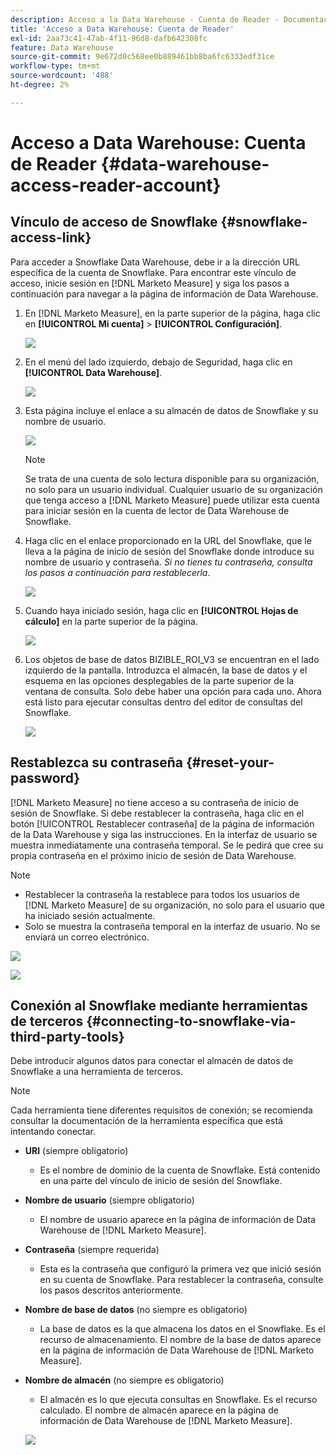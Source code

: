 ```yaml
---
description: Acceso a la Data Warehouse - Cuenta de Reader - Documentación del producto
title: 'Acceso a Data Warehouse: Cuenta de Reader'
exl-id: 2aa73c41-47ab-4f11-96d8-dafb642308fc
feature: Data Warehouse
source-git-commit: 9e672d0c568ee0b889461bb8ba6fc6333edf31ce
workflow-type: tm+mt
source-wordcount: '488'
ht-degree: 2%

---
```


# Acceso a Data Warehouse: Cuenta de Reader {#data-warehouse-access-reader-account}

## Vínculo de acceso de Snowflake {#snowflake-access-link}

Para acceder a Snowflake Data Warehouse, debe ir a la dirección URL específica de la cuenta de Snowflake. Para encontrar este vínculo de acceso, inicie sesión en [!DNL Marketo Measure] y siga los pasos a continuación para navegar a la página de información de Data Warehouse.

1. En [!DNL Marketo Measure], en la parte superior de la página, haga clic en **[!UICONTROL Mi cuenta]** > **[!UICONTROL Configuración]**.

   ![](assets/data-warehouse-access-reader-account-1.png)

1. En el menú del lado izquierdo, debajo de Seguridad, haga clic en **[!UICONTROL Data Warehouse]**.

   ![](assets/data-warehouse-access-reader-account-2.png)

1. Esta página incluye el enlace a su almacén de datos de Snowflake y su nombre de usuario.

   ![](assets/data-warehouse-access-reader-account-3.png)

   >[!NOTE]
   >
   >Se trata de una cuenta de solo lectura disponible para su organización, no solo para un usuario individual. Cualquier usuario de su organización que tenga acceso a [!DNL Marketo Measure] puede utilizar esta cuenta para iniciar sesión en la cuenta de lector de Data Warehouse de Snowflake.

1. Haga clic en el enlace proporcionado en la URL del Snowflake, que le lleva a la página de inicio de sesión del Snowflake donde introduce su nombre de usuario y contraseña. _Si no tienes tu contraseña, consulta los pasos a continuación para restablecerla_.

   ![](assets/data-warehouse-access-reader-account-4.png)

1. Cuando haya iniciado sesión, haga clic en **[!UICONTROL Hojas de cálculo]** en la parte superior de la página.

   ![](assets/data-warehouse-access-reader-account-5.png)

1. Los objetos de base de datos BIZIBLE_ROI_V3 se encuentran en el lado izquierdo de la pantalla. Introduzca el almacén, la base de datos y el esquema en las opciones desplegables de la parte superior de la ventana de consulta. Solo debe haber una opción para cada uno. Ahora está listo para ejecutar consultas dentro del editor de consultas del Snowflake.

   ![](assets/data-warehouse-access-reader-account-6.png)

## Restablezca su contraseña {#reset-your-password}

[!DNL Marketo Measure] no tiene acceso a su contraseña de inicio de sesión de Snowflake. Si debe restablecer la contraseña, haga clic en el botón [!UICONTROL Restablecer contraseña] de la página de información de la Data Warehouse y siga las instrucciones. En la interfaz de usuario se muestra inmediatamente una contraseña temporal. Se le pedirá que cree su propia contraseña en el próximo inicio de sesión de Data Warehouse.

>[!NOTE]
>
>* Restablecer la contraseña la restablece para todos los usuarios de [!DNL Marketo Measure] de su organización, no solo para el usuario que ha iniciado sesión actualmente.
>* Solo se muestra la contraseña temporal en la interfaz de usuario. No se enviará un correo electrónico.

![](assets/data-warehouse-access-reader-account-7.png)

![](assets/data-warehouse-access-reader-account-8.png)

## Conexión al Snowflake mediante herramientas de terceros {#connecting-to-snowflake-via-third-party-tools}

Debe introducir algunos datos para conectar el almacén de datos de Snowflake a una herramienta de terceros.

>[!NOTE]
>
>Cada herramienta tiene diferentes requisitos de conexión; se recomienda consultar la documentación de la herramienta específica que está intentando conectar.

* **URI** (siempre obligatorio)
   * Es el nombre de dominio de la cuenta de Snowflake. Está contenido en una parte del vínculo de inicio de sesión del Snowflake.
* **Nombre de usuario** (siempre obligatorio)
   * El nombre de usuario aparece en la página de información de Data Warehouse de [!DNL Marketo Measure].
* **Contraseña** (siempre requerida)
   * Esta es la contraseña que configuró la primera vez que inició sesión en su cuenta de Snowflake. Para restablecer la contraseña, consulte los pasos descritos anteriormente.
* **Nombre de base de datos** (no siempre es obligatorio)
   * La base de datos es la que almacena los datos en el Snowflake. Es el recurso de almacenamiento. El nombre de la base de datos aparece en la página de información de Data Warehouse de [!DNL Marketo Measure].
* **Nombre de almacén** (no siempre es obligatorio)
   * El almacén es lo que ejecuta consultas en Snowflake. Es el recurso calculado. El nombre de almacén aparece en la página de información de Data Warehouse de [!DNL Marketo Measure].

  ![](assets/data-warehouse-access-reader-account-9.png)
